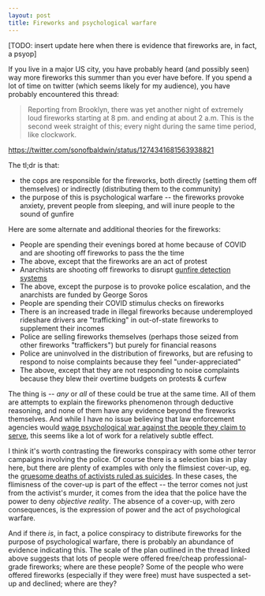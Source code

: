 ```yaml
---
layout: post
title: Fireworks and psychological warfare
---
```


[TODO: insert update here when there is evidence that fireworks are, in fact, a psyop]

If you live in a major US city, you have probably heard (and possibly seen) way more fireworks this summer than you ever have before. If you spend a lot of time on twitter (which seems likely for my audience), you have probably encountered this thread:

> Reporting from Brooklyn, there was yet another night of extremely loud fireworks starting at 8 pm. and ending at about 2 a.m. This is the second week straight of this; every night during the same time period, like clockwork.

https://twitter.com/sonofbaldwin/status/1274341681563938821

The tl;dr is that:
- the cops are responsible for the fireworks, both directly (setting them off themselves) or indirectly (distributing them to the community)
- the purpose of this is psychological warfare -- the fireworks provoke anxiety, prevent people from sleeping, and will inure people to the sound of gunfire

Here are some alternate and additional theories for the fireworks:
- People are spending their evenings bored at home because of COVID and are shooting off fireworks to pass the the time
- The above, except that the fireworks are an act of protest 
- Anarchists are shooting off fireworks to disrupt [gunfire detection systems](https://en.wikipedia.org/wiki/Gunfire_locator)
- The above, except the purpose is to provoke police escalation, and the anarchists are funded by George Soros
- People are spending their COVID stimulus checks on fireworks
- There is an increased trade in illegal fireworks because underemployed rideshare drivers are "trafficking" in out-of-state fireworks to supplement their incomes
- Police are selling fireworks themselves (perhaps those seized from other fireworks  "traffickers") but purely for financial reasons
- Police are uninvolved in the distribution of fireworks, but are refusing to respond to noise complaints because they feel "under-appreciated"
- The above, except that they are not responding to noise complaints because they blew their overtime budgets on protests & curfew

The thing is -- _any_ or _all_ of these could be true at the same time. All of them are attempts to explain the fireworks phenomenon through deductive reasoning, and none of them have any evidence beyond the fireworks themselves. And while I have no issue believing that law enforcement agencies would [wage psychological war against the people they claim to serve](https://en.wikipedia.org/wiki/COINTELPRO), this seems like a lot of work for a relatively subtle effect.

I think it's worth contrasting the fireworks conspiracy with some other terror campaigns involving the police. Of course there is a selection bias in play here, but there are plenty of examples with only the flimsiest cover-up, eg. the [gruesome deaths of activists ruled as suicides](https://www.chicagotribune.com/nation-world/ct-ferguson-activist-deaths-black-lives-matter-20190317-story.html). In these cases, the flimisness of the cover-up is part of the effect -- the terror comes not just from the activist's murder, it comes from the idea that the police have the power to deny _objective reality_. The absence of a cover-up, with zero consequences, is the expression of power and the act of psychological warfare.

And if there _is_, in fact, a police conspiracy to distribute fireworks for the purpose of psychological warfare, there is probably an abundance of evidence indicating this. The scale of the plan outlined in the thread linked above suggests that lots of people were offered free/cheap professional-grade fireworks; where are these people? Some of the people who were offered fireworks (especially if they were free) must have suspected a set-up and declined; where are they? 
